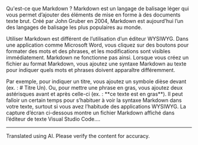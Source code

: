Qu'est-ce que Markdown ?
Markdown est un langage de balisage léger qui vous permet d’ajouter des éléments de mise en forme à des documents texte brut. Créé par John Gruber en 2004, Markdown est aujourd’hui l’un des langages de balisage les plus populaires au monde.


Utiliser Markdown est différent de l’utilisation d’un éditeur WYSIWYG. Dans une application comme Microsoft Word, vous cliquez sur des boutons pour formater des mots et des phrases, et les modifications sont visibles immédiatement. Markdown ne fonctionne pas ainsi. Lorsque vous créez un fichier au format Markdown, vous ajoutez une syntaxe Markdown au texte pour indiquer quels mots et phrases doivent apparaître différemment.


Par exemple, pour indiquer un titre, vous ajoutez un symbole dièse devant (ex. : # Titre Un). Ou, pour mettre une phrase en gras, vous ajoutez deux astérisques avant et après celle-ci (ex. : \*\*ce texte est en gras\*\*). Il peut falloir un certain temps pour s’habituer à voir la syntaxe Markdown dans votre texte, surtout si vous avez l’habitude des applications WYSIWYG. La capture d’écran ci-dessous montre un fichier Markdown affiché dans l’éditeur de texte Visual Studio Code....


<hr/>

Translated using AI. Please verify the content for accuracy.

